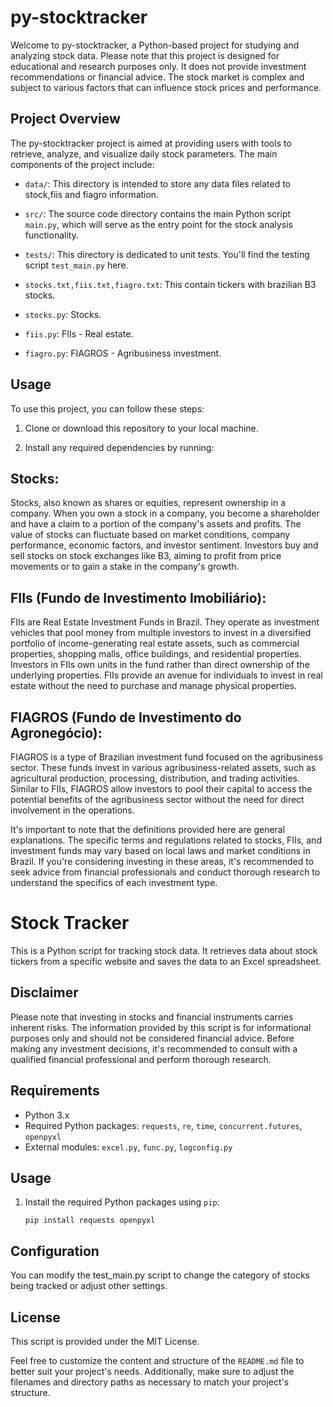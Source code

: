 # py-stocktracker

Welcome to py-stocktracker, a Python-based project for studying and analyzing stock data. Please note that this project is designed for educational and research purposes only. It does not provide investment recommendations or financial advice. The stock market is complex and subject to various factors that can influence stock prices and performance.

## Project Overview

The py-stocktracker project is aimed at providing users with tools to retrieve, analyze, and visualize daily stock parameters. The main components of the project include:

- `data/`: This directory is intended to store any data files related to stock,fiis and fiagro information.

- `src/`: The source code directory contains the main Python script `main.py`, which will serve as the entry point for the stock analysis functionality.

- `tests/`: This directory is dedicated to unit tests. You'll find the testing script `test_main.py` here.

- `stocks.txt,fiis.txt,fiagro.txt`: This contain tickers with brazilian B3 stocks.

- `stocks.py`: Stocks.

- `fiis.py`: FIIs - Real estate.

- `fiagro.py`: FIAGROS - Agribusiness investment.


## Usage

To use this project, you can follow these steps:

1. Clone or download this repository to your local machine.

2. Install any required dependencies by running:  

## Stocks:
Stocks, also known as shares or equities, represent ownership in a company. When you own a stock in a company, you become a shareholder and have a claim to a portion of the company's assets and profits. The value of stocks can fluctuate based on market conditions, company performance, economic factors, and investor sentiment. Investors buy and sell stocks on stock exchanges like B3, aiming to profit from price movements or to gain a stake in the company's growth.

## FIIs (Fundo de Investimento Imobiliário):
FIIs are Real Estate Investment Funds in Brazil. They operate as investment vehicles that pool money from multiple investors to invest in a diversified portfolio of income-generating real estate assets, such as commercial properties, shopping malls, office buildings, and residential properties. Investors in FIIs own units in the fund rather than direct ownership of the underlying properties. FIIs provide an avenue for individuals to invest in real estate without the need to purchase and manage physical properties.

## FIAGROS (Fundo de Investimento do Agronegócio):
FIAGROS is a type of Brazilian investment fund focused on the agribusiness sector. These funds invest in various agribusiness-related assets, such as agricultural production, processing, distribution, and trading activities. Similar to FIIs, FIAGROS allow investors to pool their capital to access the potential benefits of the agribusiness sector without the need for direct involvement in the operations.

It's important to note that the definitions provided here are general explanations. The specific terms and regulations related to stocks, FIIs, and investment funds may vary based on local laws and market conditions in Brazil. If you're considering investing in these areas, it's recommended to seek advice from financial professionals and conduct thorough research to understand the specifics of each investment type.

# Stock Tracker

This is a Python script for tracking stock data. It retrieves data about stock tickers from a specific website and saves the data to an Excel spreadsheet.

## Disclaimer

Please note that investing in stocks and financial instruments carries inherent risks. The information provided by this script is for informational purposes only and should not be considered financial advice. Before making any investment decisions, it's recommended to consult with a qualified financial professional and perform thorough research.

## Requirements

- Python 3.x
- Required Python packages: `requests`, `re`, `time`, `concurrent.futures`, `openpyxl`
- External modules: `excel.py`, `func.py`, `logconfig.py`

## Usage

1. Install the required Python packages using `pip`:
   ```
   pip install requests openpyxl
    ```

## Configuration
You can modify the test_main.py script to change the category of stocks being tracked or adjust other settings.

## License
This script is provided under the MIT License.

Feel free to customize the content and structure of the `README.md` file to better suit your project's needs. Additionally, make sure to adjust the filenames and directory paths as necessary to match your project's structure.
